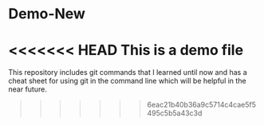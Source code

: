 # Demo-New
<<<<<<< HEAD
This is a demo file
=======
This repository includes git commands that I learned until now and has a cheat sheet for using git in the command line which will be helpful in the near future.
>>>>>>> 6eac21b40b36a9c5714c4cae5f5495c5b5a43c3d
